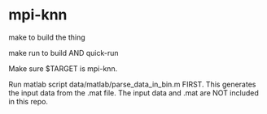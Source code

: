 # mpi-knn


make to  build the thing

make run to build AND quick-run

Make sure $TARGET is mpi-knn.

Run matlab script data/matlab/parse_data_in_bin.m FIRST. This generates the input data from the .mat file. The input data and .mat are NOT included in this repo. 




